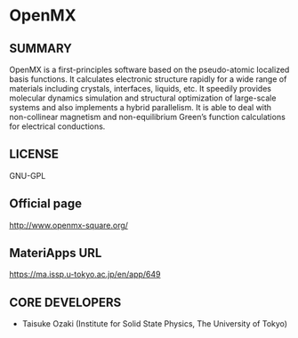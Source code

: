 # OpenMX 

## SUMMARY 

 OpenMX is a first-principles software based on the pseudo-atomic localized basis functions. It calculates electronic structure rapidly for a wide range of materials including crystals, interfaces, liquids, etc. It speedily provides molecular dynamics simulation and structural optimization of large-scale systems and also implements a hybrid parallelism. It is able to deal with non-collinear magnetism and non-equilibrium Green’s function calculations for electrical conductions.
## LICENSE 

 GNU-GPL
## Official page 

 http://www.openmx-square.org/
## MateriApps URL 

 https://ma.issp.u-tokyo.ac.jp/en/app/649
## CORE DEVELOPERS 

- Taisuke Ozaki (Institute for Solid State Physics, The University of Tokyo)
